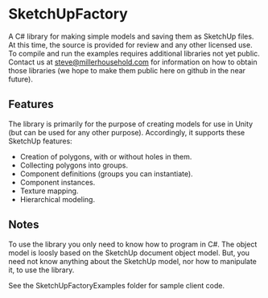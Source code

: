 SketchUpFactory
===============
A C# library for making simple models and saving them as SketchUp files. At this time, the source is provided for review
and any other licensed use. To compile and run the examples requires additional libraries not yet public. Contact us at
steve@millerhousehold.com for information on how to obtain those libraries (we hope to make them public here on github
in the near future).

Features
--------
The library is primarily for the purpose of creating models for use in Unity (but can be used for any other purpose).
Accordingly, it supports these SketchUp features:

- Creation of polygons, with or without holes in them.
- Collecting polygons into groups.
- Component definitions (groups you can instantiate).
- Component instances.
- Texture mapping.
- Hierarchical modeling.

Notes
-----

To use the library you only need to know how to program in C#. The object model is loosly based on the SketchUp document
object model. But, you need not know anything about the SketchUp model, nor how to manipulate it, to use the library.

See the SketchUpFactoryExamples folder for sample client code.
